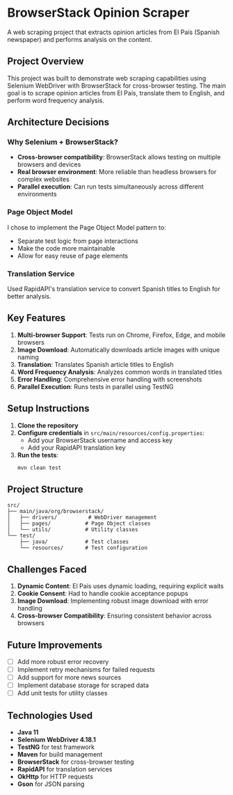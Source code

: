 # BrowserStack Opinion Scraper

A web scraping project that extracts opinion articles from El País (Spanish newspaper) and performs analysis on the content.

## Project Overview

This project was built to demonstrate web scraping capabilities using Selenium WebDriver with BrowserStack for cross-browser testing. The main goal is to scrape opinion articles from El País, translate them to English, and perform word frequency analysis.

## Architecture Decisions

### Why Selenium + BrowserStack?
- **Cross-browser compatibility**: BrowserStack allows testing on multiple browsers and devices
- **Real browser environment**: More reliable than headless browsers for complex websites
- **Parallel execution**: Can run tests simultaneously across different environments

### Page Object Model
I chose to implement the Page Object Model pattern to:
- Separate test logic from page interactions
- Make the code more maintainable
- Allow for easy reuse of page elements

### Translation Service
Used RapidAPI's translation service to convert Spanish titles to English for better analysis.

## Key Features

1. **Multi-browser Support**: Tests run on Chrome, Firefox, Edge, and mobile browsers
2. **Image Download**: Automatically downloads article images with unique naming
3. **Translation**: Translates Spanish article titles to English
4. **Word Frequency Analysis**: Analyzes common words in translated titles
5. **Error Handling**: Comprehensive error handling with screenshots
6. **Parallel Execution**: Runs tests in parallel using TestNG

## Setup Instructions

1. **Clone the repository**
2. **Configure credentials** in `src/main/resources/config.properties`:
   - Add your BrowserStack username and access key
   - Add your RapidAPI translation key
3. **Run the tests**:
   ```bash
   mvn clean test
   ```

## Project Structure

```
src/
├── main/java/org/browserstack/
│   ├── drivers/          # WebDriver management
│   ├── pages/           # Page Object classes
│   └── utils/           # Utility classes
└── test/
    ├── java/            # Test classes
    └── resources/       # Test configuration
```

## Challenges Faced

1. **Dynamic Content**: El País uses dynamic loading, requiring explicit waits
2. **Cookie Consent**: Had to handle cookie acceptance popups
3. **Image Download**: Implementing robust image download with error handling
4. **Cross-browser Compatibility**: Ensuring consistent behavior across browsers

## Future Improvements

- [ ] Add more robust error recovery
- [ ] Implement retry mechanisms for failed requests
- [ ] Add support for more news sources
- [ ] Implement database storage for scraped data
- [ ] Add unit tests for utility classes

## Technologies Used

- **Java 11**
- **Selenium WebDriver 4.18.1**
- **TestNG** for test framework
- **Maven** for build management
- **BrowserStack** for cross-browser testing
- **RapidAPI** for translation services
- **OkHttp** for HTTP requests
- **Gson** for JSON parsing 